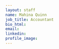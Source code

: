 ```yaml
---
layout: staff
name: Mahina Quinn
job_title: Accountant
bio_html:
email:
linkedin:
profile_image:
---
```



